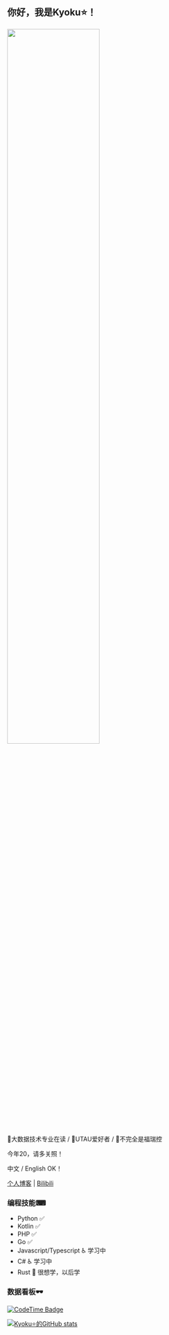 ## 你好，我是Kyoku⭐！

<img src="https://github.com/KyokuKong/KyokuKong/assets/144906395/a06f3698-ab99-40b1-8db9-5fe32bb91508" width="65%" height="65%">

📕大数据技术专业在读 / 🎵UTAU爱好者 / 🐺不完全是福瑞控

今年20，请多关照！

中文 / English OK！

[个人博客](https://vercel.kyoku.top) | [Bilibili](https://space.bilibili.com/1220441567)

### 编程技能⌨

- Python ✅ 
- Kotlin ✅ 
- PHP ✅ 
- Go ✅ 
- Javascript/Typescript ♿ 学习中
- C# ♿ 学习中
- Rust 🥺 很想学，以后学

### 数据看板🕶️

[![CodeTime Badge](https://img.shields.io/endpoint?style=social&color=222&url=https%3A%2F%2Fapi.codetime.dev%2Fshield%3Fid%3D25986%26project%3D%26in=0)](https://codetime.dev)

[![Kyoku⭐的GitHub stats](https://github-readme-stats.vercel.app/api?username=KyokuKong&show_icons=true&count_private=true&theme=dracula&locale=cn)](https://github.com/anuraghazra/github-readme-stats)

